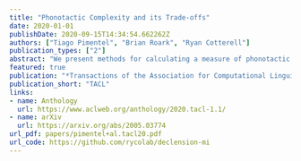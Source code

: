 ```yaml
---
title: "Phonotactic Complexity and its Trade-offs"
date: 2020-01-01
publishDate: 2020-09-15T14:34:54.662262Z
authors: ["Tiago Pimentel", "Brian Roark", "Ryan Cotterell"]
publication_types: ["2"]
abstract: "We present methods for calculating a measure of phonotactic complexity—bits per phoneme—that permits a straightforward cross-linguistic comparison. When given a word, represented as a sequence of phonemic segments such as symbols in the international phonetic alphabet, and a statistical model trained on a sample of word types from the language, we can approximately measure bits per phoneme using the negative log-probability of that word under the model. This simple measure allows us to compare the entropy across languages, giving insight into how complex a language’s phonotactics are. Using a collection of 1016 basic concept words across 106 languages, we demonstrate a very strong negative correlation of −0.74 between bits per phoneme and the average length of words."
featured: true
publication: "*Transactions of the Association for Computational Linguistics*"
publication_short: "TACL"
links:
- name: Anthology
  url: https://www.aclweb.org/anthology/2020.tacl-1.1/
- name: arXiv
  url: https://arxiv.org/abs/2005.03774
url_pdf: papers/pimentel+al.tacl20.pdf
url_code: https://github.com/rycolab/declension-mi
---
```


